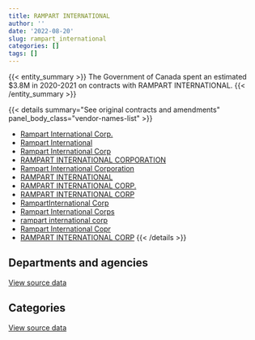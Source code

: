 ```yaml
---
title: RAMPART INTERNATIONAL
author: ''
date: '2022-08-20'
slug: rampart_international
categories: []
tags: []
---
```


<script src="/rmarkdown-libs/htmlwidgets/htmlwidgets.js"></script>
<link href="/rmarkdown-libs/datatables-css/datatables-crosstalk.css" rel="stylesheet" />
<script src="/rmarkdown-libs/datatables-binding/datatables.js"></script>
<script src="/rmarkdown-libs/jquery/jquery-3.6.0.min.js"></script>
<link href="/rmarkdown-libs/dt-core-bootstrap/css/dataTables.bootstrap.min.css" rel="stylesheet" />
<link href="/rmarkdown-libs/dt-core-bootstrap/css/dataTables.bootstrap.extra.css" rel="stylesheet" />
<script src="/rmarkdown-libs/dt-core-bootstrap/js/jquery.dataTables.min.js"></script>
<script src="/rmarkdown-libs/dt-core-bootstrap/js/dataTables.bootstrap.min.js"></script>
<link href="/rmarkdown-libs/crosstalk/css/crosstalk.min.css" rel="stylesheet" />
<script src="/rmarkdown-libs/crosstalk/js/crosstalk.min.js"></script>
<script src="/rmarkdown-libs/htmlwidgets/htmlwidgets.js"></script>
<link href="/rmarkdown-libs/datatables-css/datatables-crosstalk.css" rel="stylesheet" />
<script src="/rmarkdown-libs/datatables-binding/datatables.js"></script>
<script src="/rmarkdown-libs/jquery/jquery-3.6.0.min.js"></script>
<link href="/rmarkdown-libs/dt-core-bootstrap/css/dataTables.bootstrap.min.css" rel="stylesheet" />
<link href="/rmarkdown-libs/dt-core-bootstrap/css/dataTables.bootstrap.extra.css" rel="stylesheet" />
<script src="/rmarkdown-libs/dt-core-bootstrap/js/jquery.dataTables.min.js"></script>
<script src="/rmarkdown-libs/dt-core-bootstrap/js/dataTables.bootstrap.min.js"></script>
<link href="/rmarkdown-libs/crosstalk/css/crosstalk.min.css" rel="stylesheet" />
<script src="/rmarkdown-libs/crosstalk/js/crosstalk.min.js"></script>

{{< entity_summary >}}
The Government of Canada spent an estimated \$3.8M in 2020-2021 on contracts with RAMPART INTERNATIONAL.
{{< /entity_summary >}}

{{< details summary="See original contracts and amendments" panel_body_class="vendor-names-list" >}}
- [Rampart International Corp.](https://search.open.canada.ca/en/ct/?sort=contract_value_f%20desc&page=1&search_text=%22Rampart%20International%20Corp.%22)
- [Rampart International](https://search.open.canada.ca/en/ct/?sort=contract_value_f%20desc&page=1&search_text=%22Rampart%20International%22)
- [Rampart International Corp](https://search.open.canada.ca/en/ct/?sort=contract_value_f%20desc&page=1&search_text=%22Rampart%20International%20Corp%22)
- [RAMPART INTERNATIONAL CORPORATION](https://search.open.canada.ca/en/ct/?sort=contract_value_f%20desc&page=1&search_text=%22RAMPART%20INTERNATIONAL%20CORPORATION%22)
- [Rampart International Corporation](https://search.open.canada.ca/en/ct/?sort=contract_value_f%20desc&page=1&search_text=%22Rampart%20International%20Corporation%22)
- [RAMPART INTERNATIONAL](https://search.open.canada.ca/en/ct/?sort=contract_value_f%20desc&page=1&search_text=%22RAMPART%20INTERNATIONAL%22)
- [RAMPART INTERNATIONAL CORP.](https://search.open.canada.ca/en/ct/?sort=contract_value_f%20desc&page=1&search_text=%22RAMPART%20INTERNATIONAL%20CORP.%22)
- [RAMPART INTERNATIONAL CORP](https://search.open.canada.ca/en/ct/?sort=contract_value_f%20desc&page=1&search_text=%22RAMPART%20INTERNATIONAL%20CORP%22)
- [RampartInternational Corp](https://search.open.canada.ca/en/ct/?sort=contract_value_f%20desc&page=1&search_text=%22RampartInternational%20Corp%22)
- [Rampart International Corps](https://search.open.canada.ca/en/ct/?sort=contract_value_f%20desc&page=1&search_text=%22Rampart%20International%20Corps%22)
- [rampart international corp](https://search.open.canada.ca/en/ct/?sort=contract_value_f%20desc&page=1&search_text=%22rampart%20international%20corp%22)
- [Rampart International Copr](https://search.open.canada.ca/en/ct/?sort=contract_value_f%20desc&page=1&search_text=%22Rampart%20International%20Copr%22)
- [RAMPART INTERNATIONAL CORP](https://search.open.canada.ca/en/ct/?sort=contract_value_f%20desc&page=1&search_text=%22RAMPART%20%20INTERNATIONAL%20CORP%22)
{{< /details >}}

## Departments and agencies

<div id="htmlwidget-1" style="width:100%;height:auto;" class="datatables html-widget"></div>
<script type="application/json" data-for="htmlwidget-1">{"x":{"style":"bootstrap","filter":"none","vertical":false,"data":[["<a href=\"/departments/cbsa-asfc/\">Canada Border Services Agency<\/a>","<a href=\"/departments/csc-scc/\">Correctional Service of Canada<\/a>","<a href=\"/departments/dnd-mdn/\">National Defence<\/a>","<a href=\"/departments/ec/\">Environment and Climate Change Canada<\/a>","<a href=\"/departments/rcmp-grc/\">Royal Canadian Mounted Police<\/a>","<a href=\"/departments/tc/\">Transport Canada<\/a>"],[81779.41,19368.25,1033691.07,null,1848220.58,49826.98],[45369.85,107465.78,1883612.58,115828.48,1378144.7,58398.9],[117147.32,104403.48,3286919.56,36468.4,1665064.2,80806.73],[154307.7,310819.04,1144455.31,null,2145430.36,13277.5]],"container":"<table class=\"table table-striped table-hover row-border order-column display\">\n  <thead>\n    <tr>\n      <th>Department<\/th>\n      <th>2017-2018<\/th>\n      <th>2018-2019<\/th>\n      <th>2019-2020<\/th>\n      <th>2020-2021<\/th>\n    <\/tr>\n  <\/thead>\n<\/table>","options":{"order":[[4,"desc"]],"pageLength":10,"autoWidth":true,"columnDefs":[{"targets":1,"render":"function(data, type, row, meta) {\n    return type !== 'display' ? data : DTWidget.formatCurrency(data, \"$\", 2, 3, \",\", \".\", true, null);\n  }"},{"targets":2,"render":"function(data, type, row, meta) {\n    return type !== 'display' ? data : DTWidget.formatCurrency(data, \"$\", 2, 3, \",\", \".\", true, null);\n  }"},{"targets":3,"render":"function(data, type, row, meta) {\n    return type !== 'display' ? data : DTWidget.formatCurrency(data, \"$\", 2, 3, \",\", \".\", true, null);\n  }"},{"targets":4,"render":"function(data, type, row, meta) {\n    return type !== 'display' ? data : DTWidget.formatCurrency(data, \"$\", 2, 3, \",\", \".\", true, null);\n  }"},{"width":"16%","targets":[1,2,3,4]},{"className":"dt-right","targets":[1,2,3,4]}],"orderClasses":false}},"evals":["options.columnDefs.0.render","options.columnDefs.1.render","options.columnDefs.2.render","options.columnDefs.3.render"],"jsHooks":[]}</script>
<p class="text-right">
<a href="https://github.com/GoC-Spending/contracts-data/tree/main/data/out/vendors/rampart_international/summary_by_fiscal_year_by_department.csv" class="source-data-link btn btn-link">View source data</a>
</p>

## Categories

<div id="htmlwidget-2" style="width:100%;height:auto;" class="datatables html-widget"></div>
<script type="application/json" data-for="htmlwidget-2">{"x":{"style":"bootstrap","filter":"none","vertical":false,"data":[["<a href=\"/categories/1_facilities_and_construction/\">Facilities and construction<\/a>","<a href=\"/categories/11_defence/\">Defence<\/a>","<a href=\"/categories/3_information_technology/\">Information technology<\/a>","<a href=\"/categories/4_medical/\">Medical<\/a>","<a href=\"/categories/6_industrial_products_and_services/\">Industrial products and services<\/a>","<a href=\"/categories/8_security_and_protection/\">Security and protection<\/a>"],[null,338997.12,1143648.59,null,1028169.51,522071.08],[null,97633.19,1303019.05,491591.99,1583718.99,112857.07],[null,84363.34,1395438.35,19400.53,3767878.6,23728.87],[119051.1,92018.27,1852049.56,null,1326548.03,378622.94]],"container":"<table class=\"table table-striped table-hover row-border order-column display\">\n  <thead>\n    <tr>\n      <th>Category<\/th>\n      <th>2017-2018<\/th>\n      <th>2018-2019<\/th>\n      <th>2019-2020<\/th>\n      <th>2020-2021<\/th>\n    <\/tr>\n  <\/thead>\n<\/table>","options":{"order":[[4,"desc"]],"dom":"t","pageLength":30,"autoWidth":true,"columnDefs":[{"targets":1,"render":"function(data, type, row, meta) {\n    return type !== 'display' ? data : DTWidget.formatCurrency(data, \"$\", 2, 3, \",\", \".\", true, null);\n  }"},{"targets":2,"render":"function(data, type, row, meta) {\n    return type !== 'display' ? data : DTWidget.formatCurrency(data, \"$\", 2, 3, \",\", \".\", true, null);\n  }"},{"targets":3,"render":"function(data, type, row, meta) {\n    return type !== 'display' ? data : DTWidget.formatCurrency(data, \"$\", 2, 3, \",\", \".\", true, null);\n  }"},{"targets":4,"render":"function(data, type, row, meta) {\n    return type !== 'display' ? data : DTWidget.formatCurrency(data, \"$\", 2, 3, \",\", \".\", true, null);\n  }"},{"width":"16%","targets":[1,2,3,4]},{"className":"dt-right","targets":[1,2,3,4]}],"orderClasses":false,"lengthMenu":[10,25,30,50,100]}},"evals":["options.columnDefs.0.render","options.columnDefs.1.render","options.columnDefs.2.render","options.columnDefs.3.render"],"jsHooks":[]}</script>
<p class="text-right">
<a href="https://github.com/GoC-Spending/contracts-data/tree/main/data/out/vendors/rampart_international/summary_by_fiscal_year_by_category.csv" class="source-data-link btn btn-link">View source data</a>
</p>
